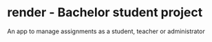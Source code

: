 # render - Bachelor student project

An app to manage assignments as a student, teacher or administrator
